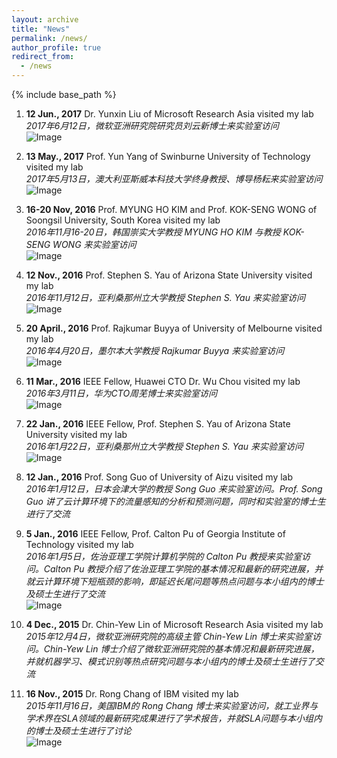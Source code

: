 ```yaml
---
layout: archive
title: "News"
permalink: /news/
author_profile: true
redirect_from:
  - /news
---
```


{% include base_path %}

1. **12 Jun., 2017**  Dr. Yunxin Liu of Microsoft Research Asia visited my lab  
   *2017年6月12日，微软亚洲研究院研究员刘云新博士来实验室访问*  
   ![Image](../images/12_Jun,%202017.png)

2. **13 May., 2017**  Prof. Yun Yang of Swinburne University of Technology visited my lab  
   *2017年5月13日，澳大利亚斯威本科技大学终身教授、博导杨耘来实验室访问*  
   ![Image](../images/13_May,2017.png)

3. **16-20 Nov, 2016**  Prof. MYUNG HO KIM and Prof. KOK-SENG WONG of Soongsil University, South Korea visited my lab  
   *2016年11月16-20日，韩国崇实大学教授 MYUNG HO KIM 与教授 KOK-SENG WONG 来实验室访问*  
   ![Image](../images/16-20%20November,%202016.png)

4. **12 Nov., 2016**  Prof. Stephen S. Yau of Arizona State University visited my lab  
   *2016年11月12日，亚利桑那州立大学教授 Stephen S. Yau 来实验室访问*  
   ![Image](../images/12%20Nov.,2016.png)

5. **20 April., 2016**  Prof. Rajkumar Buyya of University of Melbourne visited my lab  
   *2016年4月20日，墨尔本大学教授 Rajkumar Buyya 来实验室访问*  
   ![Image](../images/20_April.png)

6. **11 Mar., 2016**  IEEE Fellow, Huawei CTO Dr. Wu Chou visited my lab  
   *2016年3月11日，华为CTO周芜博士来实验室访问*  
   ![Image](../images/wu_chou.png)

7. **22 Jan., 2016**  IEEE Fellow, Prof. Stephen S. Yau of Arizona State University visited my lab  
   *2016年1月22日，亚利桑那州立大学教授 Stephen S. Yau 来实验室访问*  
   ![Image](../images/22%20Jan.,2016.png)

8. **12 Jan., 2016**  Prof. Song Guo of University of Aizu visited my lab  
   *2016年1月12日，日本会津大学的教授 Song Guo 来实验室访问。Prof. Song Guo 讲了云计算环境下的流量感知的分析和预测问题，同时和实验室的博士生进行了交流*

9. **5 Jan., 2016**  IEEE Fellow, Prof. Calton Pu of Georgia Institute of Technology visited my lab  
   *2016年1月5日，佐治亚理工学院计算机学院的 Calton Pu 教授来实验室访问。Calton Pu 教授介绍了佐治亚理工学院的基本情况和最新的研究进展，并就云计算环境下短瓶颈的影响，即延迟长尾问题等热点问题与本小组内的博士及硕士生进行了交流*  
   ![Image](../images/calton_pu_Jan.png)

10. **4 Dec., 2015**  Dr. Chin-Yew Lin of Microsoft Research Asia visited my lab  
    *2015年12月4日，微软亚洲研究院的高级主管 Chin-Yew Lin 博士来实验室访问。Chin-Yew Lin 博士介绍了微软亚洲研究院的基本情况和最新研究进展，并就机器学习、模式识别等热点研究问题与本小组内的博士及硕士生进行了交流*

11. **16 Nov., 2015**  Dr. Rong Chang of IBM visited my lab  
    *2015年11月16日，美国IBM的 Rong Chang 博士来实验室访问，就工业界与学术界在SLA领域的最新研究成果进行了学术报告，并就SLA问题与本小组内的博士及硕士生进行了讨论*  
    ![Image](../images/rong.png)
